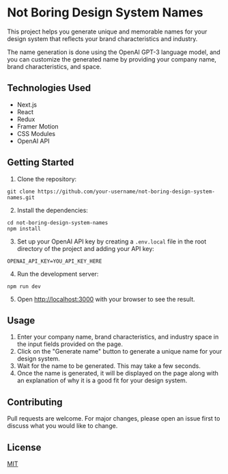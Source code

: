 # Not Boring Design System Names

This project helps you generate unique and memorable names for your design system that reflects your brand characteristics and industry.

The name generation is done using the OpenAI GPT-3 language model, and you can customize the generated name by providing your company name, brand characteristics, and space.

## Technologies Used
- Next.js
- React
- Redux
- Framer Motion
- CSS Modules
- OpenAI API

## Getting Started
1. Clone the repository:
```
git clone https://github.com/your-username/not-boring-design-system-names.git
```

2. Install the dependencies:
```
cd not-boring-design-system-names
npm install
```

3. Set up your OpenAI API key by creating a `.env.local` file in the root directory of the project and adding your API key:
```
OPENAI_API_KEY=YOU_API_KEY_HERE
```

4. Run the development server:
```
npm run dev
```

5. Open [http://localhost:3000](http://localhost:3000) with your browser to see the result.

## Usage
1. Enter your company name, brand characteristics, and industry space in the input fields provided on the page.
2. Click on the "Generate name" button to generate a unique name for your design system.
3. Wait for the name to be generated. This may take a few seconds.
4. Once the name is generated, it will be displayed on the page along with an explanation of why it is a good fit for your design system.

## Contributing
Pull requests are welcome. For major changes, please open an issue first to discuss what you would like to change.

## License
[MIT](https://choosealicense.com/licenses/mit/)